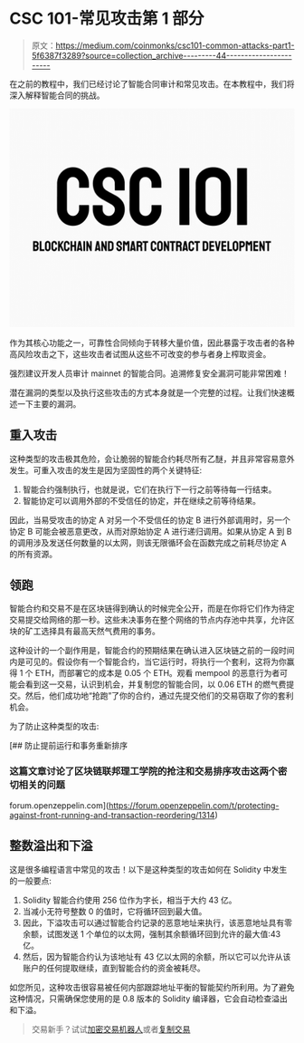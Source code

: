 # CSC 101-常见攻击第 1 部分

> 原文：<https://medium.com/coinmonks/csc101-common-attacks-part1-5f6387f3289?source=collection_archive---------44----------------------->

在之前的教程中，我们已经讨论了智能合同审计和常见攻击。在本教程中，我们将深入解释智能合同的挑战。

![](img/78db353f85d00a7149d8bc2b6bc3c9de.png)

作为其核心功能之一，可靠性合同倾向于转移大量价值，因此暴露于攻击者的各种高风险攻击之下，这些攻击者试图从这些不可改变的参与者身上榨取资金。

强烈建议开发人员审计 mainnet 的智能合同。追溯修复安全漏洞可能非常困难！

潜在漏洞的类型以及执行这些攻击的方式本身就是一个完整的过程。让我们快速概述一下主要的漏洞。

## 重入攻击

这种类型的攻击极其危险，会让脆弱的智能合约耗尽所有乙醚，并且非常容易意外发生。可重入攻击的发生是因为坚固性的两个关键特征:

1.  智能合约强制执行，也就是说，它们在执行下一行之前等待每一行结束。
2.  智能协定可以调用外部的不受信任的协定，并在继续之前等待结果。

因此，当易受攻击的协定 A 对另一个不受信任的协定 B 进行外部调用时，另一个协定 B 可能会被恶意更改，从而对原始协定 A 进行递归调用。如果从协定 A 到 B 的调用涉及发送任何数量的以太网，则该无限循环会在函数完成之前耗尽协定 A 的所有资源。

## 领跑

智能合约和交易不是在区块链得到确认的时候完全公开，而是在你将它们作为待定交易提交给网络的那一秒。这些未决事务在整个网络的节点内存池中共享，允许区块的矿工选择具有最高天然气费用的事务。

这种设计的一个副作用是，智能合约的预期结果在确认进入区块链之前的一段时间内是可见的。假设你有一个智能合约，当它运行时，将执行一个套利，这将为你赢得 1 个 ETH，而部署它的成本是 0.05 个 ETH。观看 mempool 的恶意行为者可能会看到这一交易，认识到机会，并复制您的智能合同，以 0.06 ETH 的燃气费提交。然后，他们成功地“抢跑”了你的合约，通过先提交他们的交易窃取了你的套利机会。

为了防止这种类型的攻击:

[](https://forum.openzeppelin.com/t/protecting-against-front-running-and-transaction-reordering/1314) [## 防止提前运行和事务重新排序

### 这篇文章讨论了区块链联邦理工学院的抢注和交易排序攻击这两个密切相关的问题

forum.openzeppelin.com](https://forum.openzeppelin.com/t/protecting-against-front-running-and-transaction-reordering/1314) 

## 整数溢出和下溢

这是很多编程语言中常见的攻击！以下是这种类型的攻击如何在 Solidity 中发生的一般要点:

1.  Solidity 智能合约使用 256 位作为字长，相当于大约 43 亿。
2.  当减小无符号整数 0 的值时，它将循环回到最大值。
3.  因此，下溢攻击可以通过智能合约记录的恶意地址来执行，该恶意地址具有零余额，试图发送 1 个单位的以太网，强制其余额循环回到允许的最大值:43 亿。
4.  然后，因为智能合约认为该地址有 43 亿以太网的余额，所以它可以允许从该账户的任何提取继续，直到智能合约的资金被耗尽。

如您所见，这种攻击很容易被任何内部跟踪地址平衡的智能契约所利用。为了避免这种情况，只需确保您使用的是 0.8 版本的 Solidity 编译器，它会自动检查溢出和下溢。

> 交易新手？试试[加密交易机器人](/coinmonks/crypto-trading-bot-c2ffce8acb2a)或者[复制交易](/coinmonks/top-10-crypto-copy-trading-platforms-for-beginners-d0c37c7d698c)